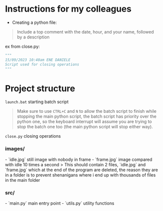 # Instructions for my colleagues

- Creating a python file:
> Include a top comment with the date, hour, and your name, followed by a description

ex from close.py:
```py
"""
15/09/2023 10:40am ENE DANIELE
Script used for closing operations
"""
```

# Project structure
`launch.bat` starting batch script
> Make sure to use `CTRL+C` and `N` to allow the batch script to finish while stopping the main python script, the batch script has priority over the python one, so the keyboard interrupt will assume you are trying to stop the batch one too (the main python script will stop either way).

`close.py` closing operations
<h3>images/</h3>
- `idle.jpg` still image with nobody in frame
- `frame.jpg` image compared with idle 10 times a second
> This should contain 2 files, `idle.jpg` and `frame.jpg` which at the end of the program are deleted, the reason they are in a folder is to prevent shenanigans where i end up with thousands of files in the main folder

<h3>src/</h3>
- `main.py` main entry point
- `utils.py` utility functions

